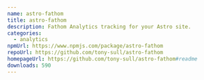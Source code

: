 ```yaml
---
name: astro-fathom
title: astro-fathom
description: Fathom Analytics tracking for your Astro site.
categories:
  - analytics
npmUrl: https://www.npmjs.com/package/astro-fathom
repoUrl: https://github.com/tony-sull/astro-fathom
homepageUrl: https://github.com/tony-sull/astro-fathom#readme
downloads: 590
---
```


